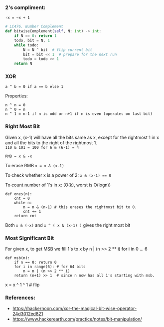 
### 2's compliment:
```-x = ~x + 1```

```python
# LC476. Number Complement
def bitwiseComplement(self, N: int) -> int:
    if N == 0: return 1
    todo, bit = N, 1
    while todo:
        N = N ^ bit  # flip current bit
        bit = bit << 1  # prepare for the next run
        todo = todo >> 1
    return N
```
### XOR
```a ^ b = 0 if a == b else 1 ```

Properties:  
```
n ^ n = 0
n ^ 0 = n
n ^ 1 = n-1 if n is odd or n+1 if n is even (operates on last bit)
```

### Right Most Bit 
Given x, (x-1) will have all the bits same as x, except for the rightmost 1 in x 
and all the bits to the right of the rightmost 1.  
```110 & 101 = 100 for 6 & (6-1) = 4```

```RMB = x & -x```

To erase RMB
```x = x & (x-1)```

To check whether x is a power of 2:
```x & (x-1) == 0```

To count number of 1's in x: (O(k), worst is O(logn))
```
def ones(n):
    cnt = 0
    while n:
        n = n & (n-1) # this erases the rightmost bit to 0.
        cnt += 1
    return cnt
```
Both ```x & (-x)``` and ```x ^ ( x & (x-1) )``` gives the right most bit

### Most Significant Bit
For given x, to get MSB we fill 1's to x by n | (n >> 2 ** i) for i in 0 ... 6
```
def msb(n):
    if n == 0: return 0
    for i in range(6): # for 64 bits
        n = n | (n >> 2 ** i)
    return (n+1) >> 1  # since n now has all 1's starting with msb.
```

x = x ^ 1 ^ 1  # flip

### References:
- https://hackernoon.com/xor-the-magical-bit-wise-operator-24d3012ed821
- https://www.hackerearth.com/practice/notes/bit-manipulation/

